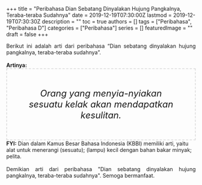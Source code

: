 +++
title = "Peribahasa Dian Sebatang Dinyalakan Hujung Pangkalnya, Teraba-teraba Sudahnya"
date = 2019-12-19T07:30:00Z
lastmod = 2019-12-19T07:30:30Z
description = ""
toc = true
authors = []
tags = ["Peribahasa", "Peribahasa D"]
categories = ["Peribahasa"]
series = []
featuredImage = ""
draft = false
+++

<div dir="ltr" style="text-align: left;" trbidi="on"><div style="text-align: justify;">Berikut ini adalah arti dari peribahasa “Dian sebatang dinyalakan hujung pangkalnya, teraba-teraba sudahnya”.</div><br /><div style="text-align: justify;"><b>Artinya:</b></div><div style="border: 2px dashed #ddd; font-size: 24px; height: auto; margin: 0 auto; padding: 50px; text-align: center; width: auto;"><i>Orang yang menyia-nyiakan sesuatu kelak akan mendapatkan kesulitan.</i></div><b>FYI:</b> Dian dalam Kamus Besar Bahasa Indonesia (KBBI) memiliki arti, yaitu alat untuk menerangi (sesuatu); (lampu) kecil dengan bahan bakar minyak; pelita.<br /><br /><div style="text-align: justify;">Demikian arti dari peribahasa "Dian sebatang dinyalakan hujung pangkalnya, teraba-teraba sudahnya". Semoga bermanfaat.</div></div>
